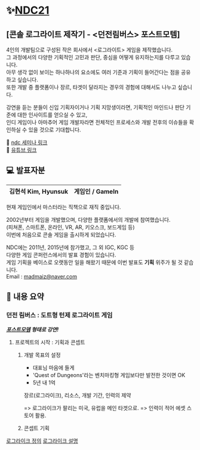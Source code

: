 # ✨[NDC21](https://ndc.nexon.com/session/sessionSchedule)

## [콘솔 로그라이트 제작기 - <던전림버스> 포스트모템]

4인의 개발팀으로 구성된 작은 회사에서 <로그라이트> 게임을 제작했습니다.   
그 과정에서의 다양한 기획적인 고민과 판단, 중심을 어떻게 유지하는지를 다루고 있습니다.   
아무 생각 없이 보이는 하나하나의 요소에도 여러 기준과 기획이 들어간다는 점을 공유하고 싶습니다.   
또한 개발 중 플랫폼이나 장르, 타겟이 달라지는 경우의 경험에 대해서도 나누고 싶습니다.   

강연을 듣는 분들이 신입 기획자이거나 기획 지망생이라면, 기획적인 마인드나 판단 기준에 대한 인사이트를 얻으실 수 있고,   
인디 게임이나 아마추어 게임 개발자라면 전체적인 프로세스와 개발 전후의 이슈들을 확인하실 수 있을 것으로 기대합니다.   

🔗 [ndc 세미나 링크](https://ndc.nexon.com/session/sessionView?sessNo=100007318)   
🔗 [유튜브 링크](https://youtu.be/Kue7rwq7oFE)   

## 💻 발표자분

|김현석 Kim, Hyunsuk|게임인 / GameIn|
|:-:|:-:|

현재 게임인에서 마스터라는 직책으로 재직 중입니다.   

2002년부터 게임을 개발했으며, 다양한 플랫폼에서의 개발에 참여했습니다.   
(피쳐폰, 스마트폰, 온라인, VR, AR, 키오스크, 보드게임 등)   
이번에 처음으로 콘솔 게임을 출시하게 되었습니다.   

NDC에는 2011년, 2015년에 참가했고, 그 외 IGC, KGC 등   
다양한 게임 콘퍼런스에서의 발표 경험이 있습니다.   
게임 기획을 베이스로 오랫동안 일을 해왔기 때문에 이번 발표도 **기획** 위주가 될 것 같습니다.   
Email : madmaiz@naver.com   

## 📌 내용 요약

### 던전 림버스 : 도트형 턴제 로그라이트 게임 

***[포스트모뎀](https://brunch.co.kr/@svillustrated/13) 형태로 강연!***  


1. 프로젝트의 시작 : 기획과 콘셉트

    1. 개발 목표의 설정        

        - 대표님 마음에 들게
        - 'Quest of Dungeons'라는 벤치마킹형 게임보다만 발전한 것이면 OK
        - 5년 내 1억

        장르(로그라이크), 리소스, 개발 기간, 인력의 제약
        
        => 로그라이크가 팔리는 미국, 유럽을 메인 타겟으로.
        => 인력이 적어 에셋 스토어 활용.
        
    2. 콘셉트 기획



[로그라이크 정의](https://ko.wikipedia.org/wiki/%EB%A1%9C%EA%B7%B8%EB%9D%BC%EC%9D%B4%ED%81%AC)
[로그라이크 설명](https://m.blog.naver.com/PostView.naver?isHttpsRedirect=true&blogId=all100eeda&logNo=220665280840)
